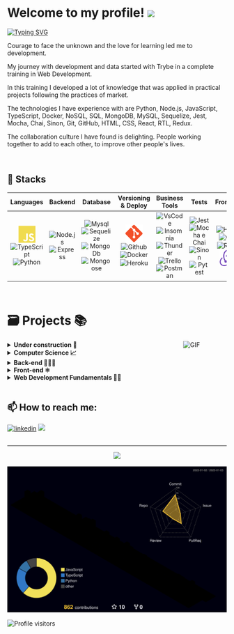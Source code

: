 # Welcome to my profile!  <img src="https://media.giphy.com/media/hvRJCLFzcasrR4ia7z/giphy.gif" width="28">

<div>
  <div>

  [![Typing SVG](https://readme-typing-svg.demolab.com?font=Fira+Code&color=27DF81FF&pause=1000&width=435&lines=I+am+Queite)](https://git.io/typing-svg)

  Courage to face the unknown and the love for learning led me to development.

 My journey with development and data started with Trybe in a complete training in Web Development.

 In this training I developed a lot of knowledge that was applied in practical projects following the practices of market.

 The technologies I have experience with are Python, Node.js, JavaScript, TypeScript, Docker, NoSQL, SQL, MongoDB, MySQL, Sequelize, Jest, Mocha, Chai, Sinon, Git, GitHub, HTML, CSS, React, RTL, Redux.

 The collaboration culture I have found is delighting. People working together to add to each other, to improve other people's lives.

  </div>

</div>

<br>

  ## 🧰 Stacks

  |   Languages  |    Backend    |  Database   |  Versioning & Deploy  |    Business Tools    |    Tests    |    Frontend    |
  |    :---:     |     :---:     |    :---:    |       :---:           |        :---:         |    :---:    |     :---:      |
  | <img align="center" alt="JavaScript" height="40" width="40" src="https://raw.githubusercontent.com/devicons/devicon/master/icons/javascript/javascript-plain.svg"> <img align="center" alt="TypeScript" height="40" width="40" src="https://cdn.worldvectorlogo.com/logos/typescript-2.svg"> <img align="center" alt="Python" height="40" width="40" src="https://escoladigital-production-storage.s3.amazonaws.com/uploads/images/original/20201103113533.png"> | <img align="center" alt="Node.js" height="40" width="40" src="https://camo.githubusercontent.com/900baefb89e187c8b32cdbb3b440d1502fe8f30a1a335cc5dc5868af0142f8b1/68747470733a2f2f63646e2e6a7364656c6976722e6e65742f67682f64657669636f6e732f64657669636f6e2f69636f6e732f6e6f64656a732f6e6f64656a732d6f726967696e616c2e737667"> <img align="center" alt="Express" height="40" width="40" src="https://camo.githubusercontent.com/40756575fc2fd74b1883ea0cc5c2a49aa7048ab58286f43a121109d69a9ea160/68747470733a2f2f63646e2e6a7364656c6976722e6e65742f67682f64657669636f6e732f64657669636f6e2f69636f6e732f657870726573732f657870726573732d6f726967696e616c2e737667"> | <img align="center" alt="Mysql" height="40" width="60" src="https://altyra.com/wp-content/uploads/2018/11/mysql-logo-png-transparent.png"> <img align="center" alt="Sequelize" height="40" width="40" src="https://camo.githubusercontent.com/a2ef2bb116ae565bb254cbb11194dae357eb7582a8babeab337bd3932687d63d/68747470733a2f2f63646e2e6a7364656c6976722e6e65742f67682f64657669636f6e732f64657669636f6e2f69636f6e732f73657175656c697a652f73657175656c697a652d6f726967696e616c2e737667"> <img align="center" alt="MongoDb" height="40" width="50" src="https://camo.githubusercontent.com/7c2f6c198780a56de18afde538d2856e4e197ef4df3aa77c6dd1799b01289959/68747470733a2f2f63646e2e6a7364656c6976722e6e65742f67682f64657669636f6e732f64657669636f6e2f69636f6e732f6d6f6e676f64622f6d6f6e676f64622d706c61696e2d776f72646d61726b2e737667"> <img align="center" alt="Mongoose" height="40" width="60" src="https://camo.githubusercontent.com/7c669e872b214571ae0b5097e8d3db369225a806dc2ce9a436cde3497164310c/687474703a2f2f6d6f6e676f64622d746f6f6c732e636f6d2f696d672f6d6f6e676f6f73652e706e67"> | <img align="center" alt="GIT" height="40" width="40" src="https://raw.githubusercontent.com/devicons/devicon/master/icons/git/git-original.svg"> <img align="center" alt="Github" height="40" width="40" src="https://cdn-icons-png.flaticon.com/512/25/25231.png"> <img align="center" alt="Docker" height="40" width="40" src="https://camo.githubusercontent.com/240d9f9177236e5fd117a33e31e5b77b5fece5f03410fe10f5c7835937fb3506/68747470733a2f2f63646e2e6a7364656c6976722e6e65742f67682f64657669636f6e732f64657669636f6e2f69636f6e732f646f636b65722f646f636b65722d706c61696e2d776f72646d61726b2e737667"> <img align="center" alt="Heroku" height="40" width="40" src="https://www.coddletech.com/sites/default/files/heroku-logo.png">|<img align="center" alt="VsCode" height="40" width="40" src="https://upload.wikimedia.org/wikipedia/commons/thumb/9/9a/Visual_Studio_Code_1.35_icon.svg/480px-Visual_Studio_Code_1.35_icon.svg.png"> <img align="center" alt="Insomnia" height="40" width="40" src="https://seeklogo.com/images/I/insomnia-logo-A35E09EB19-seeklogo.com.png"> <img align="center" alt="Thunder" height="40" width="40" src="https://rangav.gallerycdn.vsassets.io/extensions/rangav/vscode-thunder-client/1.16.4/1652969502181/Microsoft.VisualStudio.Services.Icons.Default"><img align="center" alt="Trello" width="70" src="https://logosmarcas.net/wp-content/uploads/2021/03/Trello-Logo.png"> <img align="center" alt="Postman" width="40" src="https://seeklogo.com/images/P/postman-logo-F43375A2EB-seeklogo.com.png">  | <img align="center" alt="Jest" height="40" width="40" src="https://camo.githubusercontent.com/fd37a0ed465d6e14411705324a0d21739377f54ab6d0ae146c68fca8777e16c7/68747470733a2f2f63646e2e6a7364656c6976722e6e65742f67682f64657669636f6e732f64657669636f6e2f69636f6e732f6a6573742f6a6573742d706c61696e2e737667"> <img align="center" alt="Mocha e Chai" height="40" width="80" src="https://www.pngkey.com/png/full/80-803593_tutorial-mocha-chai-unit-testing-for-es-chai.png"> <img align="center" alt="Sinon" width="40" src="https://sinonjs.org/assets/images/logo.png"> <img align="center" alt="Pytest" height="40" width="40" src="https://upload.wikimedia.org/wikipedia/commons/thumb/b/ba/Pytest_logo.svg/1200px-Pytest_logo.svg.png"> |<img align="center" alt="HTML" height="40" width="40" src="https://camo.githubusercontent.com/89a4f052af35af3ae91139b0da6496483e00d4fb645589fc4d26cf95b42f8454/68747470733a2f2f63646e2e6a7364656c6976722e6e65742f67682f64657669636f6e732f64657669636f6e2f69636f6e732f68746d6c352f68746d6c352d706c61696e2d776f72646d61726b2e737667"><img align="center" alt="CSS" height="40" width="40" src="https://camo.githubusercontent.com/b3ce9472d369cacc72c37b7be98298b051836c138eada89587178fbd41939043/68747470733a2f2f63646e2e6a7364656c6976722e6e65742f67682f64657669636f6e732f64657669636f6e2f69636f6e732f637373332f637373332d706c61696e2d776f72646d61726b2e737667"> <img align="center" alt="React" height="40" width="40" src="https://camo.githubusercontent.com/e84431cfbd9f7c44b1c20da1dde8ad407cbc31174844a428074d1e3b43faab8b/68747470733a2f2f63646e2e6a7364656c6976722e6e65742f67682f64657669636f6e732f64657669636f6e2f69636f6e732f72656163742f72656163742d6f726967696e616c2d776f72646d61726b2e737667"> <img align="center" alt="Redux" height="40" width="40" src="https://raw.githubusercontent.com/devicons/devicon/master/icons/redux/redux-original.svg">|

<br>
  <!-- [![My Skills](https://skillicons.dev/icons?i=js,ts,nodejs,mongodb,mysql,docker,git,github,html,css,vscode,jest,react,redux)](https://skillicons.dev) -->


# 🗃️ Projects 📚
<div>
  <img align="right" alt="GIF" src="https://media.tenor.com/AQjJex5j0HwAAAAd/janhvi-kapoor-janhvi.gif"  width="100px" />
  <details>
    <summary>
      <strong>Under construction 🚧</strong>
    </summary><br>
    <div>
      <h2>Web Site Mente de Yoga</h2>
      <ul>
        <li><a href='https://github.com/queite/mente-de-yoga'>Mente de yoga frontend</a></li>
        <li><a href='https://github.com/queite/mente-de-yoga-api'>Mente de yoga users API</a></li>
        <h3>Collaborators:</h3>
        <a href='https://github.com/Tomas-Breuckmann'>Tomas Breuckmann</a><br>
        <a href='https://github.com/queite'>Queite Schneider Castiglioni</a>
      </ul>
    </div>
  </details>

  <details>
    <summary>
      <strong>Computer Science 📈</strong>
    </summary><br>

  * **Restaurant Orders** (12/2022)
    * [About the project and Code](https://github.com/queite/restaurant-orders)<br>
      Reports generator about orders and clients of a snack bar and inventory control to ensure the digital menu always offers avaliable products avoiding customers insatisfaction.

  * **TING - Trybe Is Not Google** (12/2022)
    * [About the project and Code](https://github.com/queite/ting)<br>
      Simulation of a document indexing algorithm similar to Google's. Identifies occurrences of terms in TXT files.

  * **Tech News** (11/2022)
    * [About the project and Code](https://github.com/queite/tech-news)<br>
      Data scraping from Trybe blog.

  <br>

  * **Inventory Report** (10/2022)
    * [About the project and Code](https://github.com/queite/inventory-report)<br>
  Report generator built with Object-Oriented Programming (OOP) that receives as entry files with data from and an inventory and generate, as output, a report.

  <br>

  * **Job Insights** (10/2022)
    * [About the project and Code](https://github.com/queite/inventory-report)<br>
  Job Insights is web app built with Flask.
  🎯 The goal was implement analysis from a data set about jobs and write tests for implementation of a data analysis.
  </details>

  <details>
    <summary>
      <strong>Back-end 👩🏻‍💻</strong>
    </summary><br>

  * **Cash-tranfer** (11/2022)
    * [About the project and Code](https://github.com/queite/cash-transfer)<br>
  Dockerized full stack app to manage user registration and bank transfer.

  * **Car Shop** (09/2022)
    * [About the project and Code](https://github.com/queite/car-shop)<br>
  CRUD API to manage a car dealership with MongoDB database 🎯 The goal was to apply the principles of Object Oriented Programming (OOP) 🧪 The API is tested using Sinon, Mocha and Chai.

  <br>

  * **Trybe Futebol Clube** (08/2022)
    * [About the project and Code](https://github.com/queite/trybe-futebol-clube)<br>
  An informative website about football matches and rankings

  <br>

  * **Trybers & Dragons** (08/2022)
    * [About the project and Code](https://github.com/queite/trybers-and-dragons)<br>
  Develop a Role Playing Game (RPG) to apply OOP principles.

  <br>

  * **Blogs API** (07/2022)
    * [About the project and Code](https://github.com/queite/blogs-api)<br>
  REST API to manage a blog with the MSC software architecture using Node, Express and Sequelize.

  <br>

  * **Store Manager** (07/2022)
    * [About the project and Code](https://github.com/queite/store-manager)<br>
  API to manage sales with the MSC software architecture and test it. Presents all the CRUD operations.

  <br>

  * **Docker ToDo List** (05/2022)
    * [About the project and Code](https://github.com/queite/docker-project)<br>
  This project goal was dockerizing an application.
  </details>

  <details>
    <summary>
      <strong>Front-end ⚛️</strong>
    </summary><br>

  * **Trivia** (04/2022) - Group Project
    * [Page](https://queite.github.io/trivia/)
    * [About the project and Code](https://github.com/queite/trivia)
    * Contributors: [Alector](https://github.com/AlectorAlexander) and [Jacqueline](https://github.com/Jacqueline-Silva)

  <br>

  * **TrybeWallet** (04/2022)
    * [Page](https://queite.github.io/trybewallet/#/)
    * [About the project and Code](https://github.com/queite/trybewallet)

  <br>

  * **TrybeTunes** (03/2022)
    * [Page](https://queite.github.io/trybetunes/)
    * [About the project and Code](https://github.com/queite/trybetunes)

  <br>

  * **React Testing Library** (03/2022)
    * [About the project and Code](https://github.com/queite/RTL-project)

  <br>

  * **Solar System** (02/2022)
    * [Page](https://queite.github.io/solar-system/)
    * [About the project and Code](https://github.com/queite/solar-system)
  </details>

  <details>
    <summary>
      <strong> Web Development Fundamentals 👩‍💻</strong>
    </summary><br>

  * **Shopping Cart** (02/2022)
    * [Page](https://queite.github.io/LearningProjects/ShoppingCart/index.html)
    * [About the project and Code](https://github.com/queite/queite.github.io/tree/main/LearningProjects/ShoppingCart)

  <br>

  * **Zoo Functions** (01/2022)
    * [About the project and Code](https://github.com/queite/queite.github.io/tree/main/LearningProjects/ZooFunctions)

  <br>

  * **JS Unit Tests** (01/2022)
    * [About the project and Code](https://github.com/queite/queite.github.io/tree/main/LearningProjects/JSUnitTests)

  <br>

  * **Trybewarts** (01/2022)
    * [Page](https://queite.github.io/LearningProjects/Trybewarts/index.html)
    * [About the project and Code](https://github.com/queite/queite.github.io/tree/main/LearningProjects/Trybewarts)

  <br>

  * **Pixel Art** (12/2021)
    * [Page](https://queite.github.io/LearningProjects/PixelsArtProject/index.html)
    * [About the project and Code](https://github.com/queite/queite.github.io/tree/main/LearningProjects/PixelsArtProject)
  </details>
</div>

<br>

## 📫 How to reach me:
  <div>
    <a href='https://www.linkedin.com/in/queitesc/' target="_blank"><img alt="linkedin" src="https://img.shields.io/badge/LinkedIn-0077B5?style=for-the-badge&logo=linkedin&logoColor=white" higth="13px"/></a>
    <a href = "mailto:queitesc@gmail.com"><img src="https://img.shields.io/badge/-Gmail-%23333?style=for-the-badge&logo=gmail&logoColor=white" target="_blank"></a>
  </div>

<br>

---

<div align="center">
  <img height="145em" src="https://github-readme-stats.vercel.app/api/top-langs/?username=queite&layout=compact&langs_count=7&theme=dracula"/>
</div>

![](./profile-3d-contrib/profile-night-rainbow.svg)

<img align="rigth" alt="Profile visitors" src="https://komarev.com/ghpvc/?username=queite"/>
<!--
**queite/queite** is a ✨ _special_ ✨ repository because its `README.md` (this file) appears on your GitHub profile.

Here are some ideas to get you started:

- 🔭 I’m currently working on ...
- 👯 I’m looking to collaborate on ...
- 🤔 I’m looking for help with ...
- 💬 Ask me about ...
- 📫 How to reach me: ...
- 😄 Pronouns: ...
- ⚡ Fun fact: ...
-->
